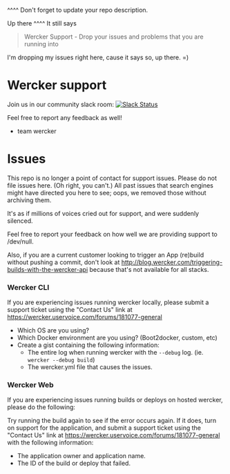 ^^^^ Don't forget to update your repo description.

Up there ^^^^ It still says

> Wercker Support - Drop your issues and problems that you are running into

I'm dropping my issues right here, cause it says so, up there.  =)


Wercker support
===============

Join us in our community slack room: [![Slack Status](http://werckerpublicslack.herokuapp.com/badge.svg)](http://slack.wercker.com)

Feel free to report any feedback as well!

- team wercker

Issues
======

This repo is no longer a point of contact for support issues.
Please do not file issues here.  (Oh right, you can't.)
All past issues that search engines might have directed you here to see; oops, we removed those without archiving them.

It's as if millions of voices cried out for support, and were suddenly silenced.

Feel free to report your feedback on how well we are providing support to /dev/null.

Also, if you are a current customer looking to trigger an App (re)build without pushing a commit, don't look at http://blog.wercker.com/triggering-builds-with-the-wercker-api because that's not available for all stacks.

### Wercker CLI

If you are experiencing issues running wercker locally, please submit a support ticket using the "Contact Us" link at https://wercker.uservoice.com/forums/181077-general

- Which OS are you using?
- Which Docker environment are you using? (Boot2docker, custom, etc)
- Create a gist containing the following information:
  - The entire log when running wercker with the `--debug` log. (ie. `wercker --debug build`)
  - The wercker.yml file that causes the issues.

### Wercker Web

If you are experiencing issues running builds or deploys on hosted wercker,
please do the following:

Try running the build again to see if the error occurs again. If it does, turn
on support for the application, and submit a support ticket using the "Contact Us" link at https://wercker.uservoice.com/forums/181077-general with the following information:

- The application owner and application name.
- The ID of the build or deploy that failed.
